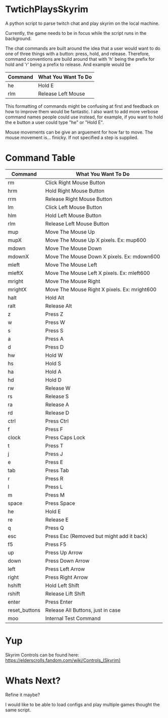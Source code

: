 # TwtichPlaysSkyrim
A python script to parse twitch chat and play skyrim on the local machine. 

Currently, the game needs to be in focus while the script runs in the background. 

The chat commands are built around the idea that a user would want to do one of three things with a button: press, hold, and release. Therefore, command conventions are build around that with 'h' being the prefix for hold and 'r' being a prefix to release. And example would be 

| Command | What You Want To Do |
| --- | --- |
| he | Hold E |
| rlm | Release Left Mouse |

This formatting of commands might be confusing at first and feedback on how to improve them would be fantastic. I also want to add more verbose command names people could use instead, for example, if you want to hold the e button a user could type "he" or "Hold E". 

Mouse movements can be give an arguement for how far to move. The mouse movement is... finicky. If not specified a step is supplied. 

# Command Table

| Command | What You Want To Do |
| --- | --- |
| rm | Click Right Mouse Button |
| hrm | Hold Right Mouse Button |
| rrm | Release Right Mouse Button |
| lm | Click Left Mouse Button |
| hlm | Hold Left Mouse Button |
| rlm | Release Left Mouse Button |
| mup | Move The Mouse Up |
| mupX | Move The Mouse Up X pixels. Ex: mup600 |
| mdown | Move The Mouse Down |
| mdownX | Move The Mouse Down X pixels. Ex: mdown600 |
| mleft | Move The Mouse Left |
| mleftX | Move The Mouse Left X pixels. Ex: mleft600 |
| mright | Move The Mouse Right |
| mrightX | Move The Mouse Right X pixels. Ex: mright600 |
| halt | Hold Alt |
| ralt | Release Alt |
| z | Press Z |
| w | Press W |
| s | Press S |
| a | Press A |
| d | Press D |
| hw | Hold W |
| hs | Hold S |
| ha | Hold A |
| hd | Hold D |
| rw | Release W |
| rs | Release S |
| ra | Release A |
| rd | Release D |
| ctrl | Press Ctrl |
| f | Press F |
| clock | Press Caps Lock |
| t | Press T |
| j | Press J |
| e | Press E |
| tab | Press Tab |
| r | Press R |
| l | Press L |
| m | Press M |
| space | Press Space |
| he | Hold E |
| re | Release E |
| q | Press Q |
| esc | Press Esc (Removed but might add it back) |
| f5 | Press F5 |
| up | Press Up Arrow |
| down | Press Down Arrow |
| left | Press Left Arrow |
| right | Press Right Arrow |
| hshift | Hold Left Shift |
| rshift | Release Lift Shift |
| enter | Press Enter |
| reset_buttons | Release All Buttons, just in case |
| moo | Internal Test Command |

# Yup

Skyrim Controls can be found here: https://elderscrolls.fandom.com/wiki/Controls_(Skyrim)
 

# Whats Next?

Refine it maybe? 

I would like to be able to load configs and play multiple games thought the same script.
